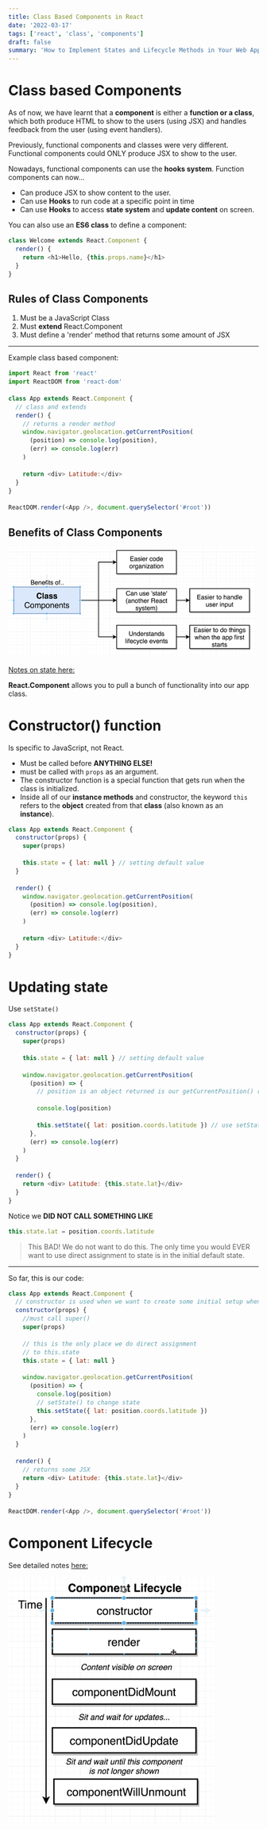 ```yaml
---
title: Class Based Components in React
date: '2022-03-17'
tags: ['react', 'class', 'components']
draft: false
summary: 'How to Implement States and Lifecycle Methods in Your Web Applications with React'
---
```


# Class based Components

As of now, we have learnt that a **component** is either a **function or a class**, which both produce HTML to show to the users (using JSX) and handles feedback from the user (using event handlers).

Previously, functional components and classes were very different. Functional components could ONLY produce JSX to show to the user.

Nowadays, functional components can use the **hooks system**.
Function components can now...

- Can produce JSX to show content to the user.
- Can use **Hooks** to run code at a specific point in time
- Can use **Hooks** to access **state system** and **update content** on screen.

You can also use an **ES6 class** to define a component:

```js
class Welcome extends React.Component {
  render() {
    return <h1>Hello, {this.props.name}</h1>
  }
}
```

## Rules of Class Components

1. Must be a JavaScript Class
2. Must **extend** React.Component
3. Must define a 'render' method that returns some amount of JSX

---

Example class based component:

```js
import React from 'react'
import ReactDOM from 'react-dom'

class App extends React.Component {
  // class and extends
  render() {
    // returns a render method
    window.navigator.geolocation.getCurrentPosition(
      (position) => console.log(position),
      (err) => console.log(err)
    )

    return <div> Latitude:</div>
  }
}

ReactDOM.render(<App />, document.querySelector('#root'))
```

## Benefits of Class Components

![](react-images/benefitsClass.png)

[Notes on state here:](https://github.com/Cwarcup/notes/blob/ef513cb3e99be669cb19d69202fb465019fe6bbb/root/react/react-notes/state.md)

**React.Component** allows you to pull a bunch of functionality into our app class.

# Constructor() function

Is specific to JavaScript, not React.

- Must be called before **ANYTHING ELSE!**
- must be called with `props` as an argument.
- The constructor function is a special function that gets run when the class is initialized.
- Inside all of our **instance methods** and constructor, the keyword `this` refers to the **object** created from that **class** (also known as an **instance**).

```js
class App extends React.Component {
  constructor(props) {
    super(props)

    this.state = { lat: null } // setting default value
  }

  render() {
    window.navigator.geolocation.getCurrentPosition(
      (position) => console.log(position),
      (err) => console.log(err)
    )

    return <div> Latitude:</div>
  }
}
```

# Updating state

Use `setState()`

```js
class App extends React.Component {
  constructor(props) {
    super(props)

    this.state = { lat: null } // setting default value

    window.navigator.geolocation.getCurrentPosition(
      (position) => {
        // position is an object returned is our getCurrentPosition() runs sucessfully

        console.log(position)

        this.setState({ lat: position.coords.latitude }) // use setState() to update
      },
      (err) => console.log(err)
    )
  }

  render() {
    return <div> Latitude: {this.state.lat}</div>
  }
}
```

Notice we **DID NOT CALL SOMETHING LIKE**

```js
this.state.lat = position.coords.latitude
```

> This BAD! We do not want to do this.
> The only time you would EVER want to use direct assignment to state is in the initial default state.

---

So far, this is our code:

```js
class App extends React.Component {
  // constructor is used when we want to create some initial setup when our component is created. It is optional.
  constructor(props) {
    //must call super()
    super(props)

    // this is the only place we do direct assignment
    // to this.state
    this.state = { lat: null }

    window.navigator.geolocation.getCurrentPosition(
      (position) => {
        console.log(position)
        // setState() to change state
        this.setState({ lat: position.coords.latitude })
      },
      (err) => console.log(err)
    )
  }

  render() {
    // returns some JSX
    return <div> Latitude: {this.state.lat}</div>
  }
}

ReactDOM.render(<App />, document.querySelector('#root'))
```

# Component Lifecycle

See detailed notes [here:](https://github.com/Cwarcup/notes/blob/cd89eddc41fda81e02639090527e6ad1ab045306/root/react/react-notes/lifecycle-component.md#L21)

![Lifecycle](react-images/lifecycle2.png)
